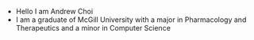 - Hello I am Andrew Choi
- I am a graduate of McGill University with a major in Pharmacology and Therapeutics and a minor in Computer Science


<!---
achoi98/achoi98 is a ✨ special ✨ repository because its `README.md` (this file) appears on your GitHub profile.
You can click the Preview link to take a look at your changes.
--->
